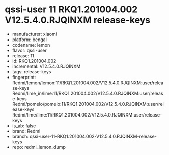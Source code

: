 # qssi-user 11 RKQ1.201004.002 V12.5.4.0.RJQINXM release-keys
- manufacturer: xiaomi
- platform: bengal
- codename: lemon
- flavor: qssi-user
- release: 11
- id: RKQ1.201004.002
- incremental: V12.5.4.0.RJQINXM
- tags: release-keys
- fingerprint: Redmi/lemon/lemon:11/RKQ1.201004.002/V12.5.4.0.RJQINXM:user/release-keys
Redmi/lime_in/lime:11/RKQ1.201004.002/V12.5.4.0.RJQINXM:user/release-keys
Redmi/pomelo/pomelo:11/RKQ1.201004.002/V12.5.4.0.RJQINXM:user/release-keys
Redmi/lime/lime:11/RKQ1.201004.002/V12.5.4.0.RJQINXM:user/release-keys
- is_ab: false
- brand: Redmi
- branch: qssi-user-11-RKQ1.201004.002-V12.5.4.0.RJQINXM-release-keys
- repo: redmi_lemon_dump
